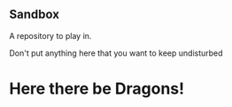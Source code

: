## Sandbox
A repository to play in.

Don't put anything here that you want to keep undisturbed

# Here there be Dragons! 
